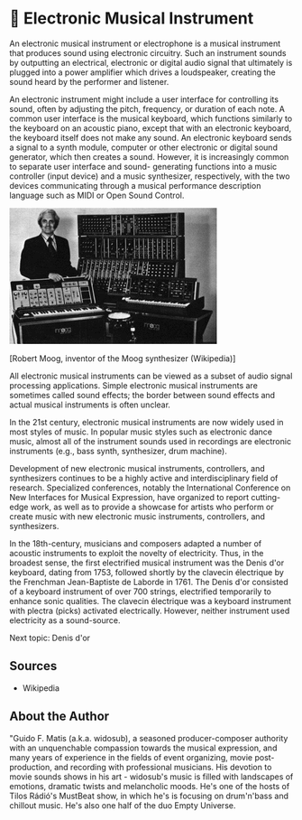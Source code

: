 # 📠 Electronic Musical Instrument

An electronic musical instrument or electrophone is a musical instrument that produces sound using electronic circuitry. Such an instrument sounds by outputting an electrical, electronic or digital audio signal that ultimately is plugged into a power amplifier which drives a loudspeaker, creating the sound heard by the performer and listener.

An electronic instrument might include a user interface for controlling its sound, often by adjusting the pitch, frequency, or duration of each note. A common user interface is the musical keyboard, which functions similarly to the keyboard on an acoustic piano, except that with an electronic keyboard, the keyboard itself does not make any sound. An electronic keyboard sends a signal to a synth module, computer or other electronic or digital sound generator, which then creates a sound. However, it is increasingly common to separate user interface and sound- generating functions into a music controller (input device) and a music synthesizer, respectively, with the two devices communicating through a musical performance description language such as MIDI or Open Sound Control.

![Electronic Musical Instrument](_static/images/electronic-musical-instrument/electronic_musical_instrument.png)

[Robert Moog, inventor of the Moog synthesizer (Wikipedia)]

All electronic musical instruments can be viewed as a subset of audio signal processing applications.
Simple electronic musical instruments are sometimes called sound effects; the border between sound effects and actual musical instruments is often unclear.

In the 21st century, electronic musical instruments are now widely used in most styles of music. In popular music styles such as electronic dance music, almost all of the instrument sounds used in recordings are electronic instruments (e.g., bass synth, synthesizer, drum machine).

Development of new electronic musical instruments, controllers, and synthesizers continues to be a highly active and interdisciplinary field of research. Specialized conferences,
notably the International Conference on New Interfaces for Musical Expression, have organized to report cutting- edge work, as well as to provide a showcase for artists who perform or create music with new electronic music instruments, controllers, and synthesizers.

In the 18th-century, musicians and composers adapted a number of acoustic instruments to exploit the novelty of electricity. Thus, in the broadest sense, the first electrified musical instrument was the Denis d'or keyboard, dating from 1753, followed shortly by the clavecin électrique by the Frenchman Jean-Baptiste de Laborde in 1761. The Denis d'or consisted of a keyboard instrument of over 700 strings, electrified temporarily to enhance sonic qualities. The clavecin électrique was a keyboard instrument with plectra (picks) activated electrically. However, neither instrument used electricity as a sound-source.

Next topic: Denis d'or

## Sources

- Wikipedia

## About the Author

"Guido F. Matis (a.k.a. widosub), a seasoned producer-composer authority with an unquenchable compassion towards the musical expression, and many years of experience in the fields of event organizing, movie post- production, and recording with professional musicians. His devotion to movie sounds shows in his art - widosub's music is filled with landscapes of emotions, dramatic twists and melancholic moods. He's one of the hosts of Tilos Rádió's MustBeat show, in which he's is focusing on drum'n'bass and chillout music. He's also one half of the duo Empty Universe.

